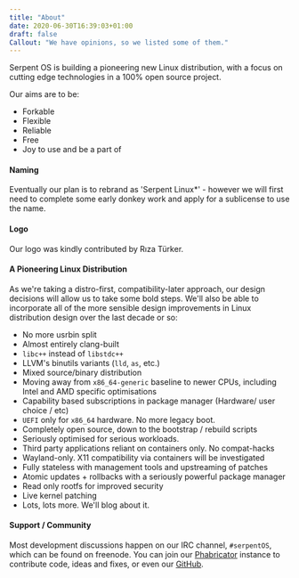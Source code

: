 ```yaml
---
title: "About"
date: 2020-06-30T16:39:03+01:00
draft: false
Callout: "We have opinions, so we listed some of them."
---
```


Serpent OS is building a pioneering new Linux distribution, with a focus on cutting edge technologies in a 100% open source project.

Our aims are to be:

 - Forkable
 - Flexible
 - Reliable
 - Free
 - Joy to use and be a part of

#### Naming

Eventually our plan is to rebrand as 'Serpent Linux\*' - however we will first need to
complete some early donkey work and apply for a sublicense to use the name.

#### Logo

Our logo was kindly contributed by Rıza Türker.

#### A Pioneering Linux Distribution

As we're taking a distro-first, compatibility-later approach, our design decisions
will allow us to take some bold steps. We'll also be able to incorporate all of the
more sensible design improvements in Linux distribution design over the last decade or
so:

 - No more usrbin split
 - Almost entirely clang-built
 - `libc++` instead of `libstdc++`
 - LLVM's binutils variants (`lld`, `as`, etc.)
 - Mixed source/binary distribution
 - Moving away from `x86_64-generic` baseline to newer CPUs, including Intel and AMD specific optimisations
 - Capability based subscriptions in package manager (Hardware/ user choice / etc)
 - `UEFI` only for `x86_64` hardware. No more legacy boot.
 - Completely open source, down to the bootstrap / rebuild scripts
 - Seriously optimised for serious workloads.
 - Third party applications reliant on containers only. No compat-hacks
 - Wayland-only. X11 compatibility via containers will be investigated
 - Fully stateless with management tools and upstreaming of patches
 - Atomic updates + rollbacks with a seriously powerful package manager
 - Read only rootfs for improved security
 - Live kernel patching
 - Lots, lots more. We'll blog about it.

#### Support / Community

Most development discussions happen on our IRC channel, `#serpentOS`, which can be found on
freenode. You can join our [Phabricator](https://dev.serpentos.com) instance to contribute code, ideas and fixes, or
even our [GitHub](https://github.com/serpent-linux).
